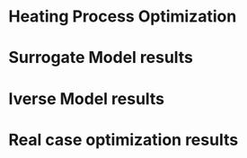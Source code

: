 # Heating Process Optimization

# Surrogate Model results

# Iverse Model results

# Real case optimization results
